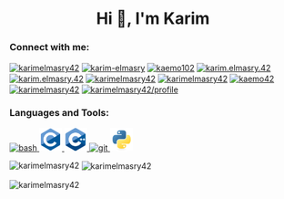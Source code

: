 <h1 align="center">Hi 👋, I'm Karim</h1>

<h3 align="left">Connect with me:</h3>
<p align="left">
<a href="https://twitter.com/karimelmasry42" target="blank"><img align="center" src="https://raw.githubusercontent.com/rahuldkjain/github-profile-readme-generator/master/src/images/icons/Social/twitter.svg" alt="karimelmasry42" height="30" width="40" /></a>
<a href="https://linkedin.com/in/karim-elmasry" target="blank"><img align="center" src="https://raw.githubusercontent.com/rahuldkjain/github-profile-readme-generator/master/src/images/icons/Social/linked-in-alt.svg" alt="karim-elmasry" height="30" width="40" /></a>
<a href="https://stackoverflow.com/users/kaemo102" target="blank"><img align="center" src="https://raw.githubusercontent.com/rahuldkjain/github-profile-readme-generator/master/src/images/icons/Social/stack-overflow.svg" alt="kaemo102" height="30" width="40" /></a>
<a href="https://fb.com/karim.elmasry.42" target="blank"><img align="center" src="https://raw.githubusercontent.com/rahuldkjain/github-profile-readme-generator/master/src/images/icons/Social/facebook.svg" alt="karim.elmasry.42" height="30" width="40" /></a>
<a href="https://instagram.com/karim.elmasry.42" target="blank"><img align="center" src="https://raw.githubusercontent.com/rahuldkjain/github-profile-readme-generator/master/src/images/icons/Social/instagram.svg" alt="karim.elmasry.42" height="30" width="40" /></a>
<a href="https://www.codechef.com/users/karimelmasry42" target="blank"><img align="center" src="https://cdn.jsdelivr.net/npm/simple-icons@3.1.0/icons/codechef.svg" alt="karimelmasry42" height="30" width="40" /></a>
<a href="https://www.hackerrank.com/karimelmasry42" target="blank"><img align="center" src="https://raw.githubusercontent.com/rahuldkjain/github-profile-readme-generator/master/src/images/icons/Social/hackerrank.svg" alt="karimelmasry42" height="30" width="40" /></a>
<a href="https://codeforces.com/profile/kaemo42" target="blank"><img align="center" src="https://raw.githubusercontent.com/rahuldkjain/github-profile-readme-generator/master/src/images/icons/Social/codeforces.svg" alt="kaemo42" height="30" width="40" /></a>
<a href="https://www.leetcode.com/karimelmasry42" target="blank"><img align="center" src="https://raw.githubusercontent.com/rahuldkjain/github-profile-readme-generator/master/src/images/icons/Social/leet-code.svg" alt="karimelmasry42" height="30" width="40" /></a>
<a href="https://auth.geeksforgeeks.org/user/karimelmasry42/profile" target="blank"><img align="center" src="https://raw.githubusercontent.com/rahuldkjain/github-profile-readme-generator/master/src/images/icons/Social/geeks-for-geeks.svg" alt="karimelmasry42/profile" height="30" width="40" /></a>
</p>

<h3 align="left">Languages and Tools:</h3>
<p align="left"> <a href="https://www.gnu.org/software/bash/" target="_blank" rel="noreferrer"> <img src="https://www.vectorlogo.zone/logos/gnu_bash/gnu_bash-icon.svg" alt="bash" width="40" height="40"/> </a> <a href="https://www.cprogramming.com/" target="_blank" rel="noreferrer"> <img src="https://raw.githubusercontent.com/devicons/devicon/master/icons/c/c-original.svg" alt="c" width="40" height="40"/> </a> <a href="https://www.w3schools.com/cpp/" target="_blank" rel="noreferrer"> <img src="https://raw.githubusercontent.com/devicons/devicon/master/icons/cplusplus/cplusplus-original.svg" alt="cplusplus" width="40" height="40"/> </a> <a href="https://git-scm.com/" target="_blank" rel="noreferrer"> <img src="https://www.vectorlogo.zone/logos/git-scm/git-scm-icon.svg" alt="git" width="40" height="40"/> </a> <a href="https://www.python.org" target="_blank" rel="noreferrer"> <img src="https://raw.githubusercontent.com/devicons/devicon/master/icons/python/python-original.svg" alt="python" width="40" height="40"/> </a> </p>

<p><img align="left" src="https://github-readme-stats.vercel.app/api/top-langs?username=karimelmasry42&show_icons=true&theme=dark&locale=en&layout=compact" alt="karimelmasry42" /></p>

<p>&nbsp;<img align="center" src="https://github-readme-stats.vercel.app/api?username=karimelmasry42&show_icons=true&theme=dark&locale=en" alt="karimelmasry42" /></p>

<p><img align="center" src="https://github-readme-streak-stats.herokuapp.com/?user=karimelmasry42&theme=dark" alt="karimelmasry42" /></p>
